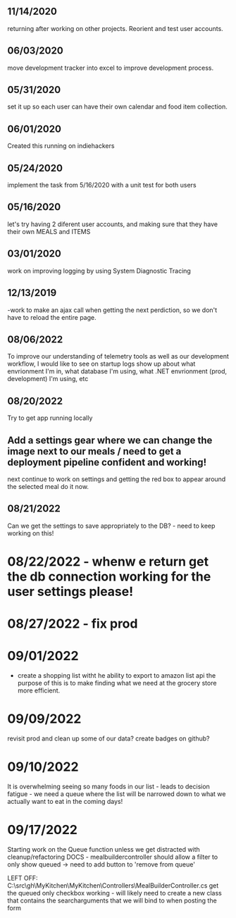﻿## 11/14/2020
returning after working on other projects. Reorient and test user accounts.

## 06/03/2020
move development tracker into excel to improve development process.

## 05/31/2020
set it up so each user can have their own calendar and food item collection.

## 06/01/2020
Created this running on indiehackers

## 05/24/2020
implement the task from 5/16/2020 with a unit test for both users 

## 05/16/2020
let's try having 2 diferent user accounts, and making sure that they have their own MEALS and ITEMS

## 03/01/2020
work on improving logging by using System Diagnostic Tracing

## 12/13/2019
-work to make an ajax call when getting the next perdiction, so we don't have to reload the entire page.

## 08/06/2022
To  improve our understanding of telemetry tools as well as our development workflow, I would like to see on startup logs show up about what envrionment
I'm in, what database I'm using, what .NET envrionment (prod, development) I'm using, etc

## 08/20/2022
Try to get app running locally

## Add a settings gear where we can change the image next to our meals /  need to get a deployment pipeline confident and working!
next continue to work on settings and getting the  red box to appear around the selected meal do it  now.

## 08/21/2022
Can we get the settings to save appropriately to the DB? - need to keep working on this!

# 08/22/2022 - whenw e return get the db  connection working for the user settings please!

# 08/27/2022 - fix prod

# 09/01/2022 
- create a shopping list witht he ability to export to amazon list  api the purpose of this is to make finding what we need at the grocery store more efficient.

# 09/09/2022
revisit prod and clean up some of our data? create badges on github?

# 09/10/2022
It is overwhelming seeing so many foods in our list - leads to decision fatigue - we need a queue where the list will be narrowed down to what 
we actually want to eat in the coming days!

# 09/17/2022 
Starting work on the Queue function unless we get distracted with cleanup/refactoring
DOCS - mealbuildercontroller should allow a filter to only show queued -> need  to add button to 'remove from queue'

LEFT OFF: C:\src\gh\MyKitchen\MyKitchen\Controllers\MealBuilderController.cs get the queued only checkbox working - will likely need to create a new class that contains the searcharguments
that we will bind to when posting the form

